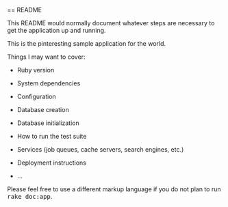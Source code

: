 == README

This README would normally document whatever steps are necessary to get the
application up and running.


This is the pinteresting sample application for the world.

Things I may want to cover:

* Ruby version

* System dependencies

* Configuration

* Database creation

* Database initialization

* How to run the test suite

* Services (job queues, cache servers, search engines, etc.)

* Deployment instructions

* ...


Please feel free to use a different markup language if you do not plan to run
<tt>rake doc:app</tt>.
